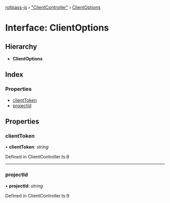 [rollpass-js](../README.md) › ["ClientController"](../modules/_clientcontroller_.md) › [ClientOptions](_clientcontroller_.clientoptions.md)

# Interface: ClientOptions

## Hierarchy

* **ClientOptions**

## Index

### Properties

* [clientToken](_clientcontroller_.clientoptions.md#clienttoken)
* [projectId](_clientcontroller_.clientoptions.md#projectid)

## Properties

###  clientToken

• **clientToken**: *string*

Defined in ClientController.ts:8

___

###  projectId

• **projectId**: *string*

Defined in ClientController.ts:9
